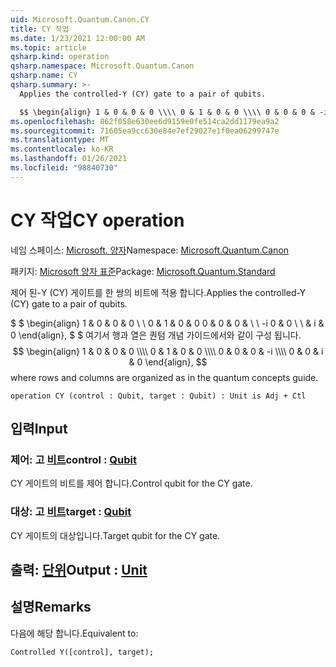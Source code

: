 ```yaml
---
uid: Microsoft.Quantum.Canon.CY
title: CY 작업
ms.date: 1/23/2021 12:00:00 AM
ms.topic: article
qsharp.kind: operation
qsharp.namespace: Microsoft.Quantum.Canon
qsharp.name: CY
qsharp.summary: >-
  Applies the controlled-Y (CY) gate to a pair of qubits.

  $$ \begin{align} 1 & 0 & 0 & 0 \\\\ 0 & 1 & 0 & 0 \\\\ 0 & 0 & 0 & -i \\\\ 0 & 0 & i & 0 \end{align}, $$ where rows and columns are organized as in the quantum concepts guide.
ms.openlocfilehash: 862f058e630ee6d9159e0fe514ca2dd1179ea9a2
ms.sourcegitcommit: 71605ea9cc630e84e7ef29027e1f0ea06299747e
ms.translationtype: MT
ms.contentlocale: ko-KR
ms.lasthandoff: 01/26/2021
ms.locfileid: "98840730"
---
```

# <a name="cy-operation"></a><span data-ttu-id="523a6-102">CY 작업</span><span class="sxs-lookup"><span data-stu-id="523a6-102">CY operation</span></span>

<span data-ttu-id="523a6-103">네임 스페이스: [Microsoft. 양자](xref:Microsoft.Quantum.Canon)</span><span class="sxs-lookup"><span data-stu-id="523a6-103">Namespace: [Microsoft.Quantum.Canon](xref:Microsoft.Quantum.Canon)</span></span>

<span data-ttu-id="523a6-104">패키지: [Microsoft 양자 표준](https://nuget.org/packages/Microsoft.Quantum.Standard)</span><span class="sxs-lookup"><span data-stu-id="523a6-104">Package: [Microsoft.Quantum.Standard](https://nuget.org/packages/Microsoft.Quantum.Standard)</span></span>


<span data-ttu-id="523a6-105">제어 된-Y (CY) 게이트를 한 쌍의 비트에 적용 합니다.</span><span class="sxs-lookup"><span data-stu-id="523a6-105">Applies the controlled-Y (CY) gate to a pair of qubits.</span></span>

<span data-ttu-id="523a6-106">$ $ \begin{align} 1 & 0 & 0 & 0 \\ \\ 0 & 1 & 0 & 0 0 & 0 & 0 & \\ \\ -i 0 & 0 \\ \\ & i & 0 \end{align}, $ $ 여기서 행과 열은 퀀텀 개념 가이드에서와 같이 구성 됩니다.</span><span class="sxs-lookup"><span data-stu-id="523a6-106">$$ \begin{align} 1 & 0 & 0 & 0 \\\\ 0 & 1 & 0 & 0 \\\\ 0 & 0 & 0 & -i \\\\ 0 & 0 & i & 0 \end{align}, $$ where rows and columns are organized as in the quantum concepts guide.</span></span>

```qsharp
operation CY (control : Qubit, target : Qubit) : Unit is Adj + Ctl
```


## <a name="input"></a><span data-ttu-id="523a6-107">입력</span><span class="sxs-lookup"><span data-stu-id="523a6-107">Input</span></span>

### <a name="control--qubit"></a><span data-ttu-id="523a6-108">제어: 고 [비트](xref:microsoft.quantum.lang-ref.qubit)</span><span class="sxs-lookup"><span data-stu-id="523a6-108">control : [Qubit](xref:microsoft.quantum.lang-ref.qubit)</span></span>

<span data-ttu-id="523a6-109">CY 게이트의 비트를 제어 합니다.</span><span class="sxs-lookup"><span data-stu-id="523a6-109">Control qubit for the CY gate.</span></span>


### <a name="target--qubit"></a><span data-ttu-id="523a6-110">대상: 고 [비트](xref:microsoft.quantum.lang-ref.qubit)</span><span class="sxs-lookup"><span data-stu-id="523a6-110">target : [Qubit](xref:microsoft.quantum.lang-ref.qubit)</span></span>

<span data-ttu-id="523a6-111">CY 게이트의 대상입니다.</span><span class="sxs-lookup"><span data-stu-id="523a6-111">Target qubit for the CY gate.</span></span>



## <a name="output--unit"></a><span data-ttu-id="523a6-112">출력: [단위](xref:microsoft.quantum.lang-ref.unit)</span><span class="sxs-lookup"><span data-stu-id="523a6-112">Output : [Unit](xref:microsoft.quantum.lang-ref.unit)</span></span>



## <a name="remarks"></a><span data-ttu-id="523a6-113">설명</span><span class="sxs-lookup"><span data-stu-id="523a6-113">Remarks</span></span>

<span data-ttu-id="523a6-114">다음에 해당 합니다.</span><span class="sxs-lookup"><span data-stu-id="523a6-114">Equivalent to:</span></span>

```qsharp
Controlled Y([control], target);
```